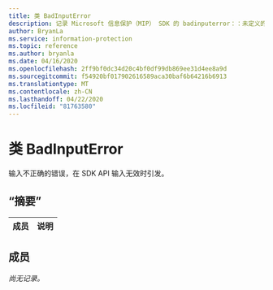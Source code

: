 ```yaml
---
title: 类 BadInputError
description: 记录 Microsoft 信息保护（MIP） SDK 的 badinputerror：：未定义的类。
author: BryanLa
ms.service: information-protection
ms.topic: reference
ms.author: bryanla
ms.date: 04/16/2020
ms.openlocfilehash: 2ff9bf0dc34d20c4bf0df99db869ee31d4ee8a9d
ms.sourcegitcommit: f54920bf017902616589aca30baf6b64216b6913
ms.translationtype: MT
ms.contentlocale: zh-CN
ms.lasthandoff: 04/22/2020
ms.locfileid: "81763580"
---
```

# <a name="class-badinputerror"></a>类 BadInputError 
输入不正确的错误，在 SDK API 输入无效时引发。
  
## <a name="summary"></a>“摘要”
 成员                        | 说明                                
--------------------------------|---------------------------------------------
  
## <a name="members"></a>成员
_尚无记录。_
